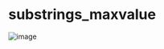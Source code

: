 # substrings_maxvalue
![image](https://user-images.githubusercontent.com/74561221/149531458-bff2ca39-67c6-413a-9b1b-77febf98532f.png)
